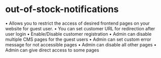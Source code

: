# out-of-stock-notifications
• Allows you to restrict the access of desired frontend pages on your website for guest user.
• You can set customer URL for redirection after user login
• Enable/Disable customer registration
• Admin can disable multiple CMS pages for the guest users
• Admin can set custom error message for not accessible pages
• Admin can disable all other pages
• Admin can give direct access to some pages
